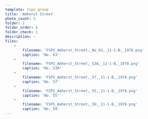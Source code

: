 ```yaml
---
template: fsps_group
title: 'Amherst Street'
photo_count: 5
folder: 1
folder_order: 6
folder_check: 1
description: ~
files:
    -
        filename: 'FSPS_Amherst_Street,_No_63,_11-1-B,_1978.png'
        caption: 'No. 63'
    -
        filename: 'FSPS_Amherst_Street,_53A,_11-1-B,_1978.png'
        caption: 'No. 53A'
    -
        filename: 'FSPS_Amherst_Street,_57,_11-1-B,_1978.png'
        caption: 'No. 57'
    -
        filename: 'FSPS_Amherst_Street,_55,_11-1-B,_1978.png'
        caption: 'No. 55'
    -
        filename: 'FSPS_Amherst_Street,_59,_11-1-B,_1978.png'
        caption: 'No. 59'
---
```

